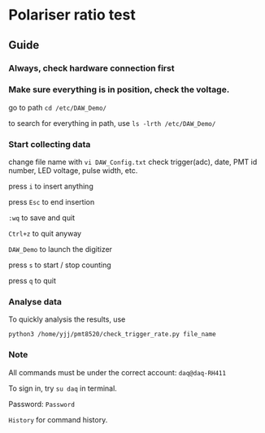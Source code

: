 # Polariser ratio test

## Guide

### Always, check hardware connection first
### Make sure everything is in position, check the voltage.

go to path ```cd /etc/DAW_Demo/```

to search for everything in path, use ```ls -lrth /etc/DAW_Demo/```

### Start collecting data

change file name with ```vi DAW_Config.txt``` check trigger(adc), date, PMT id number, LED voltage, pulse width, etc.

press ```i``` to insert anything

press ```Esc``` to end insertion

```:wq``` to save and quit

```Ctrl+z``` to quit anyway

```DAW_Demo```	to launch the digitizer

press ```s``` to start / stop counting

press ```q``` to quit

### Analyse data

To quickly analysis the results, use 

```python3 /home/yjj/pmt8520/check_trigger_rate.py file_name```

### Note

All commands must be under the correct account: ```daq@daq-RH411```

To sign in, try ```su daq``` in terminal.

Password: ```Password```

```History``` 	for command history.